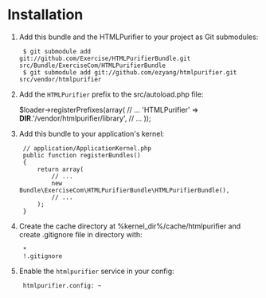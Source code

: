 Installation
============

  1. Add this bundle and the HTMLPurifier to your project as Git submodules:

          $ git submodule add git://github.com/Exercise/HTMLPurifierBundle.git src/Bundle/ExerciseCom/HTMLPurifierBundle
          $ git submodule add git://github.com/ezyang/htmlpurifier.git src/vendor/htmlpurifier

  2. Add the `HTMLPurifier` prefix to the src/autoload.php file:

        $loader->registerPrefixes(array(
            // ...
            'HTMLPurifier'    => __DIR__.'/vendor/htmlpurifier/library',
            // ...
        ));


  3. Add this bundle to your application's kernel:

          // application/ApplicationKernel.php
          public function registerBundles()
          {
              return array(
                  // ...
                  new Bundle\ExerciseCom\HTMLPurifierBundle\HTMLPurifierBundle(),
                  // ...
              );
          }

  4. Create the cache directory at %kernel_dir%/cache/htmlpurifier and create .gitignore file in directory with:

          *
          !.gitignore

  5. Enable the `htmlpurifier` service in your config:

          htmlpurifier.config: ~
